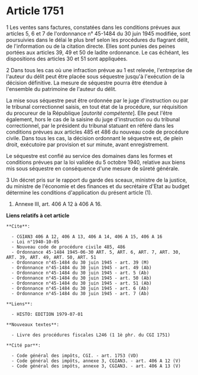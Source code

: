 # Article 1751

1  Les ventes sans factures, constatées dans les conditions prévues aux articles 5, 6 et 7 de l'ordonnance n° 45-1484 du 30
juin 1945 modifiée, sont poursuivies dans le délai le plus bref selon les procédures du flagrant délit, de l'information ou
de la citation directe. Elles sont punies des peines portées aux articles 39, 49 et 50 de ladite ordonnance. Le cas échéant,
les dispositions des articles 30 et 51 sont appliquées.

2  Dans tous les cas où une infraction prévue au 1 est relevée, l'entreprise de l'auteur du délit peut être placée sous
séquestre jusqu'à l'exécution de la décision définitive. La mesure de séquestre pourra être étendue à l'ensemble du
patrimoine de l'auteur du délit.

La mise sous séquestre peut être ordonnée par le juge d'instruction ou par le tribunal correctionnel saisis, en tout état de
la procédure, sur réquisition du procureur de la République [*autorité compétente*]. Elle peut l'être également, hors le cas
de la saisine du juge d'instruction ou du tribunal correctionnel, par le président du tribunal statuant en référé dans les
conditions prévues aux articles 485 et 486 du nouveau code de procédure civile. Dans tous les cas, la décision ordonnant le
séquestre est, de plein droit, exécutoire par provision et sur minute, avant enregistrement.

Le séquestre est confié au service des domaines dans les formes et conditions prévues par la loi validée du 5 octobre 1940,
relative aux biens mis sous séquestre en conséquence d'une mesure de sûreté générale.

3  Un décret pris sur le rapport du garde des sceaux, ministre de la justice, du ministre de l'économie et des finances et du
secrétaire d'Etat au budget détermine les conditions d'application du présent article (1).

1)  Annexe III, art. 406 A 12 à 406 A 16.

**Liens relatifs à cet article**

	**Cite**:

	  - CGIAN3 406 A 12, 406 A 13, 406 A 14, 406 A 15, 406 A 16
	  - Loi n°1940-10-05
	  - Nouveau code de procédure civile 485, 486
	  - Ordonnance 45-1484 1945-06-30 ART. 5, ART. 6, ART. 7, ART. 30, ART. 39, ART. 49, ART. 50, ART. 51
	  - Ordonnance n°45-1484 du 30 juin 1945 - art. 39 (M)
	  - Ordonnance n°45-1484 du 30 juin 1945 - art. 49 (Ab)
	  - Ordonnance n°45-1484 du 30 juin 1945 - art. 5 (Ab)
	  - Ordonnance n°45-1484 du 30 juin 1945 - art. 50 (Ab)
	  - Ordonnance n°45-1484 du 30 juin 1945 - art. 51 (Ab)
	  - Ordonnance n°45-1484 du 30 juin 1945 - art. 6 (Ab)
	  - Ordonnance n°45-1484 du 30 juin 1945 - art. 7 (Ab)

	**Liens**:

	  - HISTO: EDITION 1979-07-01

	**Nouveaux textes**:

	  - Livre des procédures fiscales L246 (1 1è phr. du CGI 1751)

	**Cité par**:

	  - Code général des impôts, CGI. - art. 1753 (VD)
	  - Code général des impôts, annexe 3, CGIAN3. - art. 406 A 12 (V)
	  - Code général des impôts, annexe 3, CGIAN3. - art. 406 A 13 (V)
